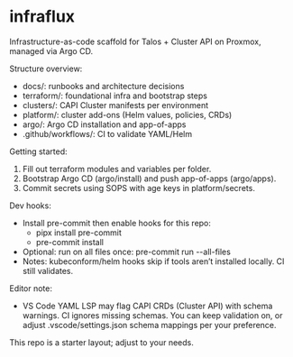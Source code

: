 # infraflux

Infrastructure-as-code scaffold for Talos + Cluster API on Proxmox, managed via Argo CD.

Structure overview:

- docs/: runbooks and architecture decisions
- terraform/: foundational infra and bootstrap steps
- clusters/: CAPI Cluster manifests per environment
- platform/: cluster add-ons (Helm values, policies, CRDs)
- argo/: Argo CD installation and app-of-apps
- .github/workflows/: CI to validate YAML/Helm

Getting started:

1) Fill out terraform modules and variables per folder.
2) Bootstrap Argo CD (argo/install) and push app-of-apps (argo/apps).
3) Commit secrets using SOPS with age keys in platform/secrets.

Dev hooks:

- Install pre-commit then enable hooks for this repo:
  - pipx install pre-commit
  - pre-commit install
- Optional: run on all files once: pre-commit run --all-files
- Notes: kubeconform/helm hooks skip if tools aren’t installed locally. CI still validates.

Editor note:

- VS Code YAML LSP may flag CAPI CRDs (Cluster API) with schema warnings. CI ignores missing schemas. You can keep validation on, or adjust .vscode/settings.json schema mappings per your preference.

This repo is a starter layout; adjust to your needs.

